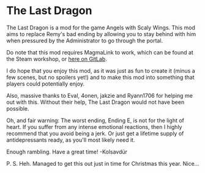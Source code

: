 # The Last Dragon

The Last Dragon is a mod for the game Angels with Scaly Wings. This mod aims to replace Remy's bad ending by allowing you to stay behind with him when pressured by the Administrator to go through the portal.

Do note that this mod requires MagmaLink to work, which can be found at the Steam workshop, or [here on GitLab](https://gitlab.com/jakzie2/awsw-magmalink).

I do hope that you enjoy this mod, as it was just as fun to create it (minus a few scenes, but no spoilers yet!) and to make this mod into something that players could potentially enjoy.

Also, massive thanks to Eval, 4onen, jakzie and Ryann1706 for helping me out with this. Without their help, The Last Dragon would not have been possible.

Oh, and fair warning: The worst ending, Ending E, is not for the light of heart. If you suffer from any intense emotional reactions, then I highly recommend that you avoid being a jerk. Or just get a lifetime supply of antidepressants ready, as you'll most likely need it.

Enough rambling. Have a great time!
-Kolsavdür

P. S. Heh. Managed to get this out just in time for Christmas this year. Nice...
